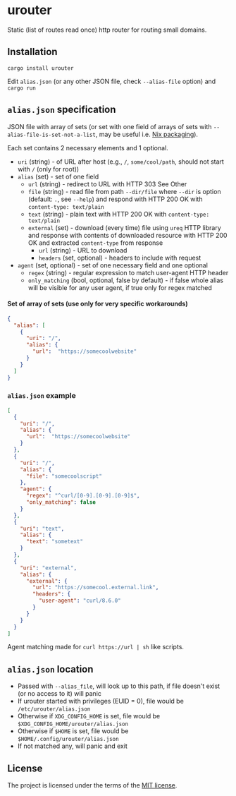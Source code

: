 # urouter

Static (list of routes read once) http router for routing small domains.

## Installation

```shell
cargo install urouter
```

Edit `alias.json` (or any other JSON file, check `--alias-file` option) and `cargo run`

## `alias.json` specification

JSON file with array of sets (or set with one field of arrays of sets with `--alias-file-is-set-not-a-list`, may be useful i.e. [Nix packaging](https://github.com/ivabus/nixos/blob/master/roles/server/urouter.nix)).

Each set contains 2 necessary elements and 1 optional.

- `uri` (string) - of URL after host (e.g., `/`, `some/cool/path`, should not start with `/` (only for root))
- `alias` (set) - set of one field
  - `url` (string) - redirect to URL with HTTP 303 See Other
  - `file` (string) - read file from path `--dir/file` where `--dir` is option (default: `.`, see `--help`) and respond with HTTP 200 OK with `content-type: text/plain`
  - `text` (string) - plain text with HTTP 200 OK with `content-type: text/plain`
  - `external` (set) - download (every time) file using `ureq` HTTP library and response with contents of downloaded resource with HTTP 200 OK and extracted `content-type` from response
    - `url` (string) - URL to download
    - `headers` (set, optional) - headers to include with request
- `agent` (set, optional) - set of one necessary field and one optional
  - `regex` (string) - regular expression to match user-agent HTTP header
  - `only_matching` (bool, optional, false by default) - if false whole alias will be visible for any user agent, if true only for regex matched

#### Set of array of sets (use only for very specific workarounds)

```json
{
  "alias": [
    {
      "uri": "/",
      "alias": {
        "url":  "https://somecoolwebsite"
      }
    }
  ]
}
```

### `alias.json` example

```json
[
  {
    "uri": "/",
    "alias": {
      "url":  "https://somecoolwebsite"
    }
  },
  {
    "uri": "/",
    "alias": {
      "file": "somecoolscript"
    },
    "agent": {
      "regex": "^curl/[0-9].[0-9].[0-9]$",
      "only_matching": false
    }
  },
  {
    "uri": "text",
    "alias": {
      "text": "sometext"
    }
  },
  {
    "uri": "external",
    "alias": {
      "external": {
        "url": "https://somecool.external.link",
        "headers": {
          "user-agent": "curl/8.6.0"
        }
      }
    }
  }
]
```

Agent matching made for `curl https://url | sh` like scripts.

## `alias.json` location

- Passed with `--alias_file`, will look up to this path, if file doesn't exist (or no access to it) will panic
- If urouter started with privileges (EUID = 0), file would be `/etc/urouter/alias.json`
- Otherwise if `XDG_CONFIG_HOME` is set, file would be `$XDG_CONFIG_HOME/urouter/alias.json`
- Otherwise if `$HOME` is set, file would be `$HOME/.config/urouter/alias.json`
- If not matched any, will panic and exit

## License

The project is licensed under the terms of the [MIT license](./LICENSE).
